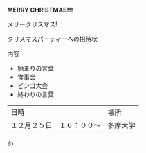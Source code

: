 
 **MERRY CHRISTMAS!!!**  
 
 メリークリスマス!  
 
 クリスマスパーティーへの招待状  
 
 内容  
 
  - 始まりの言葉  
  - 食事会  
  - ビンゴ大会  
  - 終わりの言葉  
 
 <table>
     <tr>
         <td>日時</td>
         <td>場所</td>
     </tr>
     <tr>
         <td>１２月２５日　１６：００～</td>
         <td>多摩大学</td>
     </tr>
 </table>
 
 :thumbsup:
